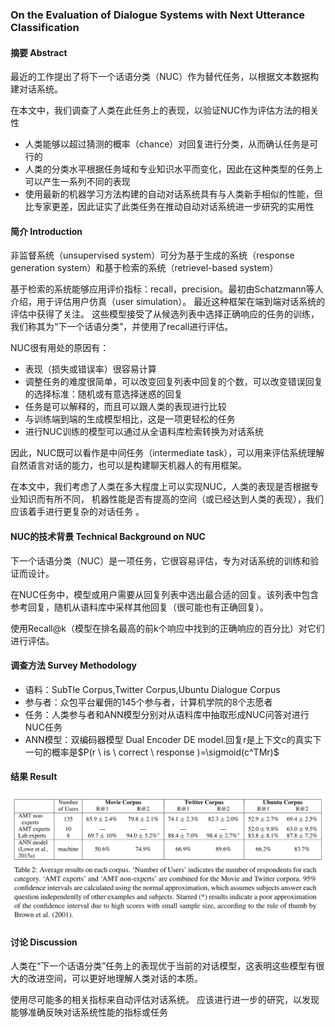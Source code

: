 ### On the Evaluation of Dialogue Systems with Next Utterance Classification

#### 摘要 Abstract
最近的工作提出了将下一个话语分类（NUC）作为替代任务，以根据文本数据构建对话系统。

在本文中，我们调查了人类在此任务上的表现，以验证NUC作为评估方法的相关性
- 人类能够以超过猜测的概率（chance）对回复进行分类，从而确认任务是可行的
- 人类的分类水平根据任务域和专业知识水平而变化，因此在这种类型的任务上可以产生一系列不同的表现
- 使用最新的机器学习方法构建的自动对话系统具有与人类新手相似的性能，但比专家更差，因此证实了此类任务在推动自动对话系统进一步研究的实用性

#### 简介 Introduction
非监督系统（unsupervised system）可分为基于生成的系统（response generation system）和基于检索的系统（retrievel-based system）

基于检索的系统能够应用评价指标：recall，precision。最初由Schatzmann等人介绍，用于评估用户仿真（user simulation）。 
最近这种框架在端到端对话系统的评估中获得了关注。 
这些模型接受了从候选列表中选择正确响应的任务的训练，我们称其为“下一个话语分类”，并使用了recall进行评估。 

NUC很有用处的原因有：
- 表现（损失或错误率）很容易计算
- 调整任务的难度很简单，可以改变回复列表中回复的个数，可以改变错误回复的选择标准：随机或有意选择迷惑的回复
- 任务是可以解释的，而且可以跟人类的表现进行比较
- 与训练端到端的生成模型相比，这是一项更轻松的任务
- 进行NUC训练的模型可以通过从全语料库检索转换为对话系统

因此，NUC既可以看作是中间任务（intermediate task），可以用来评估系统理解自然语言对话的能力，也可以是构建聊天机器人的有用框架。

在本文中，我们考虑了人类在多大程度上可以实现NUC，人类的表现是否根据专业知识而有所不同，
机器性能是否有提高的空间（或已经达到人类的表现），我们应该着手进行更复杂的对话任务 。

#### NUC的技术背景 Technical Background on NUC
下一个话语分类（NUC）是一项任务，它很容易评估，专为对话系统的训练和验证而设计。 

在NUC任务中，模型或用户需要从回复列表中选出最合适的回复。该列表中包含参考回复，随机从语料库中采样其他回复（很可能也有正确回复）。

使用Recall@k（模型在排名最高的前k个响应中找到的正确响应的百分比）对它们进行评估。

#### 调查方法 Survey Methodology
- 语料：SubTle Corpus,Twitter Corpus,Ubuntu Dialogue Corpus
- 参与者：众包平台雇佣的145个参与者，计算机学院的8个志愿者
- 任务：人类参与者和ANN模型分别对从语料库中抽取形成NUC问答对进行NUC任务
- ANN模型：双编码器模型 Dual Encoder DE model.回复r是上下文c的真实下一句的概率是$P(r \ is \ correct \ response )=\sigmoid(c^TMr)$

#### 结果 Result
![](https://github.com/23LuZ/the-Evaluation-of-ChitChat-System/blob/master/pics/Average%20results%20on%20each%20corpus.PNG?raw=true)

#### 讨论 Discussion
人类在“下一个话语分类”任务上的表现优于当前的对话模型，这表明这些模型有很大的改进空间，可以更好地理解人类对话的本质。

使用尽可能多的相关指标来自动评估对话系统。 应该进行进一步的研究，以发现能够准确反映对话系统性能的指标或任务
